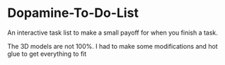 # Dopamine-To-Do-List
An interactive task list to make a small payoff for when you finish a task.

The 3D models are not 100%. I had to make some modifications and hot glue to get everything to fit